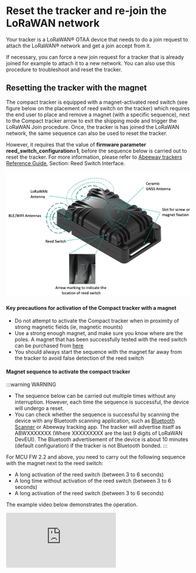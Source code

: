 # Reset the tracker and re-join the LoRaWAN network

Your tracker is a LoRaWAN® OTAA device that needs to do a join request to attach the LoRaWAN® network and get a join accept from it.

If necessary, you can force a new join request for a tracker that is already joined for example to attach it to a new network. You can also use this procedure to troubleshoot and reset the tracker. 

## Resetting the tracker with the magnet

The compact tracker is equipped with a magnet-activated reed switch (see figure below on the placement of reed switch on the tracker) which requires the end user to place and remove a magnet (with a specific sequence), next to the Compact tracker arrow to exit the shipping mode and trigger the LoRaWAN Join procedure. Once, the tracker is has joined the LoRaWAN network, the same sequence can also be used to reset the tracker. 

However, it requires that the value of **firmware parameter reed_switch_configuration=1**, before the sequence below is carried out to reset the tracker. For more information, please refer to [Abeeway trackers Reference Guide](/AbeewayRefGuide/functioning/user-interfaces/readme.md#reed-switch-interface), Section: Reed Switch Interface.

![img](images/CompactTrackerPlacement.jpg)

#### Key precautions for activation of the Compact tracker with a magnet
* Do not attempt to activate the Compact tracker when in proximity of strong magnetic fields (ie, magnetic mounts)
* Use a strong enough magnet, and make sure you know where are the poles. A magnet that has been successfully tested with the reed switch can be purchased from [here](https://market.thingpark.com/abeeway-compact-tracker-magnets-reed-switch.html)
* You should always start the sequence with the magnet far away from the tracker to avoid false detection of the reed switch

#### Magnet sequence to activate the compact tracker
:::warning WARNING
* The sequence below can be carried out multiple times without any interruption. However, each time the sequence is successful, the device will undergo a reset.
* You can check whether the sequence is successful by scanning the device with any Bluetooth scanning application, such as [Bluetooth Scanner](https://play.google.com/store/apps/details?id=com.pzolee.bluetoothscanner&amp;hl=fr&amp;gl=US) or Abeeway tracking app. The tracker will advertise itself as ABWXXXXXXX (Where XXXXXXXXX are the last 9 digits of LoRaWAN DevEUI). The Bluetooth advertisement of the device is about 10 minutes (default configuration) if the tracker is not Bluetooth bonded.
:::

For MCU FW 2.2 and above, you need to carry out the following sequence with the magnet next to the reed switch:

* A long activation of the reed switch (between 3 to 6 seconds)
* A long time without activation of the reed switch (between 3 to 6 seconds)
* A long activation of the reed switch (between 3 to 6 seconds)

The example video below demonstrates the operation.
<html><iframe type="text/html" frameborder="0" allowfullscreen="1" src="https://www.youtube.com/embed/2t8zI3cbfys?" height="150px" width="300px"/></html>

## Resetting the tracker with LoRaWAN downlink

For more information on resetting the device with downlink, visit [Abeeway trackers Reference Guide: Debug commands](/AbeewayRefGuide/downlink-messages/debug-commands/), Section: Resetting the device.

If you wish to reset the tracker with LoRaWAN downlink, there are three options:

1. **Reset the device (keeping the current configuration):** Send the downlink **ff010100** on LoRaWAN port=2 
2. **Reset the device (revert to the original config file that was flashed in the tracker):** Send the downlink **ff010101** on LoRaWAN port=2
3. **Reset the device (revert to the original config file that was flashed in the tracker and also remove Bluetooth bond):** Send the downlink **ff010102** on LoRaWAN port=2

## Resetting the tracker with Abeeway Updater

:::warning Important
* This method requires opening of the casing to access the USB port.
:::

The tracker can be reset to the factory default using Abeeeway updater. The factory default configuration can be found in the [Abeeway trackers Reference Guide](/D-Reference/DocLibrary_R/AbeewayTrackers_R.md#reference-guides-and-tools), Chapter: Factory default Configuration.

[Abeeway Updater](../../D-Reference/AbeewayFirmwareUpdate_R/) can be used to reset the tracker to factory default if the MCU firmware update is carried out <b>without the config file</b>. The tracker is reset to factory default settings. 

<img src="../../C-Procedure-Topics/ReDoJoinRequestSB_T/images/abw_updater_factory_reset.png" width="700" border="0" />

## Resetting the tracker over CLI with tracker connected to USB port
The tracker can be reset over Command Line Interface (CLI) with the tracker connected to USB port.

:::warning Important
* This method requires opening of the casing to access the USB port.
* The instructions below are for MCU FW 2.2 and above. For older firmware versions or to know more about CLI feature, please visit [CLI Usage](../../troubleshooting-support/using-cli.md)
:::

Here are the steps:

1. Connect the tracker to the USB port and open [Tera Term](https://ttssh2.osdn.jp/index.html.en) to connect to the serial port on which the tracker is connected.
2. The tracker will prompt for the password. The default password is **123**.
3. If the password is successful, the CLI will show the traces and can be used to interact with the tracker.
4. Enter the command **system reset** on the CLI console to reset the tracker without changing its existing configuration saved in the flash. The tracker will re-join LoRaWAN network.
